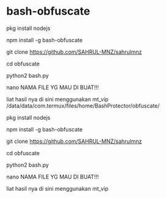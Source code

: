 # bash-obfuscate

pkg install nodejs

npm install -g bash-obfuscate

git clone https://github.com/SAHRUL-MNZ/sahrulmnz

cd obfuscate

python2 bash.py

nano NAMA FILE YG MAU DI BUAT!!!

liat hasil nya di sini menggunakan mt_vip
/data/data/com.termux/files/home/BashProtector/obfuscate/

pkg install nodejs

npm install -g bash-obfuscate

git clone https://github.com/SAHRUL-MNZ/sahrulmnz

cd obfuscate

python2 bash.py

nano NAMA FILE YG MAU DI BUAT!!!

liat hasil nya di sini menggunakan mt_vip
